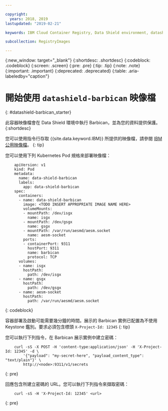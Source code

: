 ```yaml
---

copyright:
  years: 2018, 2019
lastupdated: "2019-02-21"

keywords: IBM Cloud Container Registry, Data Shield environment, datashield-barbican image, container image, barbican, public image

subcollection: RegistryImages

---
```


{:new_window: target="_blank"}
{:shortdesc: .shortdesc}
{:codeblock: .codeblock}
{:screen: .screen}
{:pre: .pre}
{:tip: .tip}
{:note: .note}
{:important: .important}
{:deprecated: .deprecated}
{:table: .aria-labeledby="caption"}

# 開始使用 `datashield-barbican` 映像檔
{: #datashield-barbican_starter}

此容器映像檔會在 Data Shield 環境中執行 Barbican，並為您的資料提供保護。
{:shortdesc}

您可以使用指令行存取 {{site.data.keyword.IBM}} 所提供的映像檔，請參閱 [IBM 公用映像檔](/docs/services/Registry?topic=registry-public_images#public_images)。
{: tip}

您可以使用下列 Kubernetes Pod 規格來部署映像檔：

```
    apiVersion: v1
    kind: Pod
    metadata:
      name: data-shield-barbican
      labels:
        app: data-shield-barbican
    spec:
      containers:
      - name: data-shield-barbican
        image: <TODO INSERT APPROPRIATE IMAGE NAME HERE>
        volumeMounts:
        - mountPath: /dev/isgx
          name: isgx
        - mountPath: /dev/gsgx
          name: gsgx
        - mountPath: /var/run/aesmd/aesm.socket
          name: aesm-socket
        ports:
        - containerPort: 9311
          hostPort: 9311
          name: barbican
          protocol: TCP
      volumes:
      - name: isgx
        hostPath:
          path: /dev/isgx
      - name: gsgx
        hostPath:
          path: /dev/gsgx
      - name: aesm-socket
        hostPath:
          path: /var/run/aesmd/aesm.socket
```
{: codeblock}

容器部署及啟動可能需要幾分鐘的時間。展示的 Barbican 實例已配置為不使用 Keystone 鑑別。要求必須包含標頭 `X-Project-Id: 12345`
{: tip}

您可以執行下列指令，在 Barbican 展示實例中建立密碼：

```
    curl -sS -X POST -H 'content-type:application/json' -H 'X-Project-Id: 12345' -d \
        '{"payload": "my-secret-here", "payload_content_type": "text/plain"}' \
        http://<node>:9311/v1/secrets
```
{: pre}
    
回應包含所建立密碼的 URL。您可以執行下列指令來擷取密碼：

```
    curl -sS -H 'X-Project-Id: 12345' <url>
```
{: pre}

